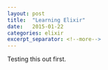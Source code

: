 ```yaml
---
layout: post
title:  "Learning Elixir"
date:   2015-01-22
categories: elixir
excerpt_separator: <!--more-->
---
```


Testing this out first.
